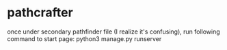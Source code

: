 # pathcrafter

once under secondary pathfinder file (I realize it's confusing), run following command to start page:
python3 manage.py runserver
